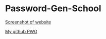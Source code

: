 # Password-Gen-School

<!-- This password generator will generate a password for you, with the selected
values that you would like including, uppercase, lowercase, numeric, and special character values. -->

[Screenshot of website](scPWG.PNG)

[My github PWG](https://github.com/Drewpayton/Password-Gen-School)
